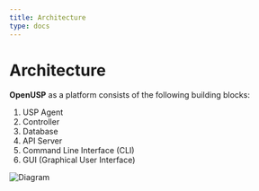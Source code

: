 ```yaml
---
title: Architecture
type: docs
---
```


# Architecture

**OpenUSP** as a platform consists of the following building blocks:

1. USP Agent
2. Controller
3. Database
4. API Server
5. Command Line Interface (CLI)
6. GUI (Graphical User Interface)

![Diagram](/images/arch.png)


